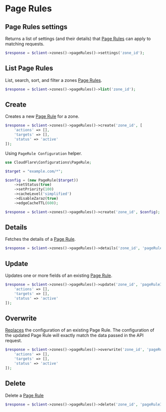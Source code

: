 # Page Rules

## Page Rules settings

Returns a list of settings (and their details) that [Page Rules](https://developers.cloudflare.com/api/operations/available-page-rules-settings-list-available-page-rules-settings) can apply to matching requests.

```php [php]
$response = $client->zones()->pageRules()->settings('zone_id');
```

## List Page Rules

List, search, sort, and filter a zones [Page Rules](https://developers.cloudflare.com/api/operations/page-rules-list-page-rules).

```php [php]
$response = $client->zones()->pageRules()->list('zone_id');
```

## Create

Creates a new [Page Rule](https://developers.cloudflare.com/api/operations/page-rules-create-a-page-rule) for a zone.

```php [php]
$response = $client->zones()->pageRules()->create('zone_id', [
    'actions' => [],
    'targets' => [],
    'status' => 'active'
]);
```

Using `PageRule Configuration` helper.

```php [php]
use CloudFlare\Configurations\PageRule;

$target = "example.com/*";

$config = (new PageRule($target))
    ->setStatus(true)
    ->setPriority(100)
    ->cacheLevel('simplified')
    ->disableZaraz(true)
    ->edgeCacheTTL(600);

$response = $client->zones()->pageRules()->create('zone_id', $config);
```

## Details

Fetches the details of a [Page Rule](https://developers.cloudflare.com/api/operations/page-rules-get-a-page-rule). 

```php [php]
$response = $client->zones()->pageRules()->details('zone_id', 'pageRuleId');
```

## Update

Updates one or more fields of an existing [Page Rule](https://developers.cloudflare.com/api/operations/page-rules-edit-a-page-rule).

```php [php]
$response = $client->zones()->pageRules()->update('zone_id', 'pageRuleId', [
    'actions' => [],
    'targets' => [],
    'status' => 'active'
]);
```

## Overwrite

[Replaces](https://developers.cloudflare.com/api/operations/page-rules-update-a-page-rule) the configuration of an existing Page Rule. The configuration of the updated Page Rule will exactly match the data passed in the API request.

```php [php]
$response = $client->zones()->pageRules()->overwrite('zone_id', 'pageRuleId', [
    'actions' => [],
    'targets' => [],
    'status' => 'active'
]);
```

## Delete

Delete a [Page Rule](https://developers.cloudflare.com/api/operations/page-rules-delete-a-page-rule)

```php [php]
$response = $client->zones()->pageRules()->delete('zone_id', 'pageRuleId');
```